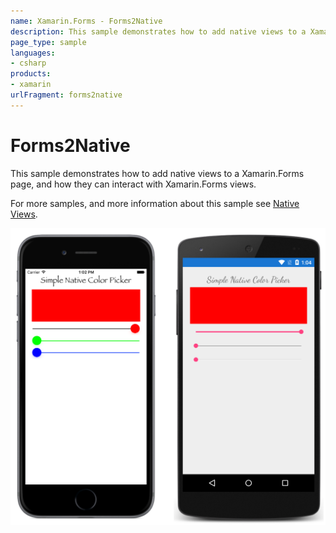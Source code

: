 ```yaml
---
name: Xamarin.Forms - Forms2Native
description: This sample demonstrates how to add native views to a Xamarin.Forms page, and how they can interact with Xamarin.Forms views. For more samples, and...
page_type: sample
languages:
- csharp
products:
- xamarin
urlFragment: forms2native
---
```

# Forms2Native

This sample demonstrates how to add native views to a Xamarin.Forms page, and how they can interact with Xamarin.Forms views.

For more samples, and more information about this sample see [Native Views](https://docs.microsoft.com/xamarin/xamarin-forms/platform/native-views/).

![Forms2Native application screenshot](Screenshots/01All.png "Forms2Native application screenshot")

